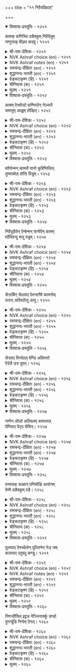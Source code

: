 +++
title = "११ निऱैयऴिदल्"

+++


<details open><summary>विश्वास-प्रस्तुतिः - १२५१</summary>

कामक् कणिच्चि उडैक्कुम् निऱैयॆन्नुम्  
नाणुत्ताऴ् वीऴ्त्त कदवु।       १२५१
</details>

<details><summary>श्री-राम-देशिकः - १२५१</summary>

लज्जारूपार्गलोपेतं कवाटं धैर्यनामकम् ।  
कामनामकुठारोऽय भिनत्ति शतधा किल ॥ १२५१॥
</details>

<details><summary>NVK Ashraf choice (en) - १२५१</summary>

१२५१
The axe of love can break open the door of chastity
Secured by the bolt of modesty. *
(W.H. Drew and J. Lazarus), (J. Narayanaswamy)
</details>

<details><summary>NVK Ashraf notes (en) - १२५१</summary>

१२५१. Compare with ७१. "Can love be latched and hidden? A trickling tear will proclaim it loud" - (P.S. Sundaram)
</details>

<details><summary>रामचन्द्र-दीक्षितः (en) - १२५१</summary>

1251 kāmak kaṇicci uṭaikkum niṟaiyeṉṉum  
nāṇuttāḻ vīḻtta katavu.

1251\. The door of my maidenly grace and the bolt and bars of modesty are hewn by the weapon of restless love.  
</details>

<details><summary>शुद्धानन्द-भारती (en) - १२५१</summary>

1\. காமக் கணிச்சி உடைக்கும் நிறையென்னும்  
நாணுத்தாழ் வீழ்த்த கதவு.  
Passion's axe shall break the door  
Of reserve bolted with my honour.        1251  
</details>

<details><summary>वेङ्कटकृष्ण (हि) - १२५१</summary>

1251
लाज-चटखनी युक्त है, मनोधैर्य का द्वार ।  
खंडन करना है उसे, यह जो काम-कुठार ॥
</details>

<details><summary>श्रीनिवास (क) - १२५१</summary>

1251. लज्जॆयॆन्नुव कीलि हाकिद संयमद बागिलन्नु कामवॆम्ब कॊडलियु ऒडॆदु हाकुत्तदॆ. (कामवु लज्जॆयन्नु
अतिक्रमिसि संयमवन्नू सडिलिसुत्तदॆ ऎन्दु भाव)

</details>

<details><summary>मूलम् - १२५१</summary>

कामक् कणिच्चि उडैक्कुम् निऱैयॆन्नुम्  
नाणुत्ताऴ् वीऴ्त्त कदवु।       १२५१
</details>

<details open><summary>विश्वास-प्रस्तुतिः - १२५२</summary>

कामम् ऎनवॊऩ्ऱो कण्णिऩ्ऱॆन् नॆञ्जत्तै  
यामत्तुम् आळुम् तॊऴिल्।       १२५२
</details>

<details><summary>श्री-राम-देशिकः - १२५२</summary>

कामनात्मकवस्त्वेतत्, नूनं दाक्षिण्यवर्जितम् ।  
यतो मदीयं चित्तं तद्रात्रावपि नियोजयेत् ॥ १२५२॥
</details>

<details><summary>NVK Ashraf choice (en) - १२५२</summary>

१२५२
That pitiless thing called Love
Exploits my heart even at night. *
(P.S. Sundaram)
</details>

<details><summary>रामचन्द्र-दीक्षितः (en) - १२५२</summary>

1252 kāmam eṉaoṉṟō kaṇṇiṉṟueṉ neñcattai  
yāmattum āḷum toḻil.

1252\. Verily the thing called love has no grace; even at dead of night it rules my heart and keeps it awake when all the world is in slumber.  
</details>

<details><summary>शुद्धानन्द-भारती (en) - १२५२</summary>

2\. காம மெனஒன்றோ கண்ணின்றென் நெஞ்சத்தை  
யாமத்தும் ஆளும் தொழில்.  
The thing called lust is a heartless power  
It sways my mind at midnight hour.        1252  
</details>

<details><summary>वेङ्कटकृष्ण (हि) - १२५२</summary>

1252
काम एक निर्दय रहा, जो दिल पर कर राज ।  
अर्द्ध रात्रि के समय भी, करवाता है काज ॥
</details>

<details><summary>श्रीनिवास (क) - १२५२</summary>

1252. ऎल्लरू विश्रान्ति हॊन्दिरुव नडु रात्रियल्लू नन्न मनस्सन्नु (हिंसिसि) दुडिसिकॊळ्ळुत्तिरुव कामक्कॆ
कण्णिल्लवॆम्बुदु दिट!

</details>

<details><summary>मूलम् - १२५२</summary>

कामम् ऎनवॊऩ्ऱो कण्णिऩ्ऱॆन् नॆञ्जत्तै  
यामत्तुम् आळुम् तॊऴिल्।       १२५२
</details>

<details open><summary>विश्वास-प्रस्तुतिः - १२५३</summary>

मऱैप्पेन्मन् कामत्तै यानो कुऱिप्पिऩ्ऱित्  
तुम्मल्बोल् तोऩ्ऱि विडुम्।       १२५३
</details>

<details><summary>श्री-राम-देशिकः - १२५३</summary>

काममन्तश्छादयित्तुं मदीयं प्रयते बहु ।  
मामतीत्य तु तद्वेगात् निर्याति क्षुतवद्बहिः ॥ १२५३॥
</details>

<details><summary>NVK Ashraf choice (en) - १२५३</summary>

१२५३
Fain would I hide my love, but it breaks out
Unawares like a sneeze. *
(P.S. Sundaram)
</details>

<details><summary>रामचन्द्र-दीक्षितः (en) - १२५३</summary>

1253 maṟaippēṉmaṉ kāmattai yāṉō kuṟippuiṉṟit  
tummalpōl tōṉṟi viṭum.

1253\. I strive to hide this - my passion. Yet it breaks out against my wish like a sudden sneeze.  
</details>

<details><summary>शुद्धानन्द-भारती (en) - १२५३</summary>

3\. மறைப்பேன்மன் காமத்தை யானோ குறிப்பின்றித்  
தும்மல்போல் தோன்றி விடும்.  
How to hide this lust which shows  
Itself while I sneeze unawares!        1253  
</details>

<details><summary>वेङ्कटकृष्ण (हि) - १२५३</summary>

1253
काम छिपाने यत्न तो, मैं करती हूँ जान ।  
प्रकट हुआ निर्देश बिन, वह तो छींक समान ॥
</details>

<details><summary>श्रीनिवास (क) - १२५३</summary>

1253. नानो कामवन्नु (मनस्सिनाळदल्लि) मरॆसिकॊळ्ळलॆत्तिसुत्तिद्देनॆ. आदरॆ अदु याव सूचनॆयू इल्लदॆ
(सीनिनन्तॆ) तन्नन्नु ऒम्मॆले हॊरगॆ तोर्पडिसिकॊळ्ळुत्तिदॆ.

</details>

<details><summary>मूलम् - १२५३</summary>

मऱैप्पेन्मन् कामत्तै यानो कुऱिप्पिऩ्ऱित्  
तुम्मल्बोल् तोऩ्ऱि विडुम्।       १२५३
</details>

<details open><summary>विश्वास-प्रस्तुतिः - १२५४</summary>

निऱैयुडैयेन् ऎन्बेन्मन् यानोऎन् कामम्  
मऱैयिऱन्दु मऩ्ऱु पडुम्।       १२५४
</details>

<details><summary>श्री-राम-देशिकः - १२५४</summary>

धैर्यवानहमित्यासीदद्यावधि मतिर्मम् ।  
किन्त्वद्यान्तः स्थितः कामो निष्क्रम्य प्राविशत् सभाम् ॥ १२५४॥
</details>

<details><summary>NVK Ashraf choice (en) - १२५४</summary>

१२५४
In modesty I deemed myself beyond assail;
But love has now cast away the veil. *
(G.U. Pope)
</details>

<details><summary>रामचन्द्र-दीक्षितः (en) - १२५४</summary>

1254 niṟaiyuṭaiyēṉ eṉpēṉmaṉ yāṉōeṉ kāmam  
maṟaiyiṟantu maṉṟu paṭum.

1254\. I pride myself on my modesty. But my passion breaks all barriers and brings me out into the open.  
</details>

<details><summary>शुद्धानन्द-भारती (en) - १२५४</summary>

4\. நிறையுடையேன் என்பேன்மன் யானோஎன் காமம்  
மறையிறந்து மன்று படும்.  
I was proud of my sex-reserve  
Lo lust betrays what I preserve.        1254  
</details>

<details><summary>वेङ्कटकृष्ण (हि) - १२५४</summary>

1254
कहती थी ‘हूँ धृतिमती’, पर मम काम अपार ।  
प्रकट सभी पर अब हुआ, गोपनीयता पार ॥
</details>

<details><summary>श्रीनिवास (क) - १२५४</summary>

1254. नानो इदुवरॆगॆ संयमदिन्द इरुवुदागि तिळिदुकॊण्डिद्दॆ; आदरॆ नन्न कामवु मरॆयन्नु हिरिदु
बहिरङ्गवागि बयलु माडिकॊळ्ळुत्तिदॆ.

</details>

<details><summary>मूलम् - १२५४</summary>

निऱैयुडैयेन् ऎन्बेन्मन् यानोऎन् कामम्  
मऱैयिऱन्दु मऩ्ऱु पडुम्।       १२५४
</details>

<details open><summary>विश्वास-प्रस्तुतिः - १२५५</summary>

सॆऱ्ऱार्बिन् सॆल्लाप् पॆरुन्दगैमै कामनोय्  
उऱ्ऱार् अऱिवदॊऩ्ऱु अऩ्ऱु।       १२५५
</details>

<details><summary>श्री-राम-देशिकः - १२५५</summary>

प्रियस्य विप्रयुक्तस्य पदानुगमनं विना ।  
स्थातुं धैर्येण कामिन्यो न जानन्ति कदापि ताः ॥ १२५५॥
</details>

<details><summary>NVK Ashraf choice (en) - १२५५</summary>

१२५५
The dignity of not pursuing the indifferent
Is one thing unknown to the love-sick. *
(M.S. Poornalingam Pillai)
</details>

<details><summary>रामचन्द्र-दीक्षितः (en) - १२५५</summary>

1255 ceṟṟārpiṉ cellāp peruntakaimai kāmanōy  
uṟṟār aṟivatoṉṟu aṉṟu.

1255\. Victims of passion can never understand the nobility of giving up the pursuit of unrequited love.  
</details>

<details><summary>शुद्धानन्द-भारती (en) - १२५५</summary>

5\. செற்றார்பின் செல்லாப் பெருந்தகைமை காமநோய்  
உற்றார் அறிவதொன்று அன்று.  
Dignity seeks not a deserter  
But Love-sick is its innovator.        1255  
</details>

<details><summary>वेङ्कटकृष्ण (हि) - १२५५</summary>

1255
उनके पीछे जा लगें, जो तज गये सुजान ।  
काम-रोगिणी को नहीं, इस बहुमति का ज्ञान ॥
</details>

<details><summary>श्रीनिवास (क) - १२५५</summary>

1255. तम्मन्नु हगॆयन्तॆ अगलिद प्रियतमन हिन्दॆ होगदॆ, अभिमानवन्नु कापाडिकॊळ्ळुवुदु
कामवेदनॆगॊळगादवरल्लि साध्यविल्ल.

</details>

<details><summary>मूलम् - १२५५</summary>

सॆऱ्ऱार्बिन् सॆल्लाप् पॆरुन्दगैमै कामनोय्  
उऱ्ऱार् अऱिवदॊऩ्ऱु अऩ्ऱु।       १२५५
</details>

<details open><summary>विश्वास-प्रस्तुतिः - १२५६</summary>

सॆऱ्ऱवर् पिन्सेऱल् वेण्डि अळित्तरो  
ऎऱ्ऱॆन्नै उऱ्ऱ तुयर्।       १२५६
</details>

<details><summary>श्री-राम-देशिकः - १२५६</summary>

मद्गतः कामरोगोऽयमवाच्यमहिमान्वितः ।  
विरक्तस्य प्रियस्यानुगमनं मे यतो मतम् ॥ १२५६॥
</details>

<details><summary>NVK Ashraf choice (en) - १२५६</summary>

१२५६
What sort of passion is this that induces me
To follow the very one who deserted me?
(K. Krishnaswamy & Vijaya Ramkumar)
</details>

<details><summary>रामचन्द्र-दीक्षितः (en) - १२५६</summary>

1256 ceṟṟavar piṉcēṟal vēṇṭi aḷittarō  
eṟṟeṉṉai uṟṟa tuyar.

1256\. How cruel is the malady which sends me after the heartless one! Mine is indeed a pitiable lot.  
</details>

<details><summary>शुद्धानन्द-भारती (en) - १२५६</summary>

6\. செற்றவர் பின்சேறல் வேண்டி அளித்தரோ  
எற்றென்னை உற்ற துயர்.  
O Grief, my deserter you seek  
Of your caprice what shall I speak!        1256  
</details>

<details><summary>वेङ्कटकृष्ण (हि) - १२५६</summary>

1256
उनके पीछे लग रहूँ, चले गये जो त्याग ।  
काम-रोग को यों दिया, यह मेरा बड़भाग ॥
</details>

<details><summary>श्रीनिवास (क) - १२५६</summary>

1256. प्रेयसियन्नु तॊरॆदु होद इनियन हिन्द सारलु बयसिद नॆलॆयल्लिरुव नन्न दुर्बरवाद काम
वेदनॆयु ऎष्टु सुकुमारवादुदो!

</details>

<details><summary>मूलम् - १२५६</summary>

सॆऱ्ऱवर् पिन्सेऱल् वेण्डि अळित्तरो  
ऎऱ्ऱॆन्नै उऱ्ऱ तुयर्।       १२५६
</details>

<details open><summary>विश्वास-प्रस्तुतिः - १२५७</summary>

नाणॆन ऒऩ्ऱो अऱियलम् कामत्ताल्  
पेणियार् पॆट्प सॆयिन्।       १२५७
</details>

<details><summary>श्री-राम-देशिकः - १२५७</summary>

प्रियः प्रेम्णा समागत्य कुर्यान्नः प्रार्थिनं यदि ।  
तर्हि लज्जाभिधं वस्तु नैव ज्ञानं भवेन्मम ॥ १२५७॥
</details>

<details><summary>NVK Ashraf choice (en) - १२५७</summary>

१२५७
When the lover does all we desire,
We forget all shame unawares.
( Shuddhananda Bharatiar)
</details>

<details><summary>रामचन्द्र-दीक्षितः (en) - १२५७</summary>

1257 nāṇeṉa oṉṟō aṟiyalam kāmattāl  
pēṇiyār peṭpa ceyiṉ.

1257\. When the loved one, after all his vagaries, took me into his loving embraces all my bashfulness fled away.  
</details>

<details><summary>शुद्धानन्द-भारती (en) - १२५७</summary>

7\. நாணென ஒன்றோ அறியலம் காமத்தால்  
பேணியார் பெட்ப செயின்.  
When lover's love does what it desires  
We forget all shame unawares.        1257  
</details>

<details><summary>वेङ्कटकृष्ण (हि) - १२५७</summary>

1257
करते ये प्रिय नाथ जब, कामेच्छित सब काज ।  
तब यह ज्ञात न था हमें, एक वस्तु है लाज ॥
</details>

<details><summary>श्रीनिवास (क) - १२५७</summary>

1257. इनियनु प्रेमातुरनागि ननगॆ इष्टवागुवन्तह ऎसकगॆळन्नु माडुववनादरॆ, नानु नाचिकॆयन्नु
तॊरॆदु इरबल्लॆनु.

</details>

<details><summary>मूलम् - १२५७</summary>

नाणॆन ऒऩ्ऱो अऱियलम् कामत्ताल्  
पेणियार् पॆट्प सॆयिन्।       १२५७
</details>

<details open><summary>विश्वास-प्रस्तुतिः - १२५८</summary>

पन्मायक् कळ्वन् पणिमॊऴि अऩ्ऱोनम्  
पॆण्मै उडैक्कुम् पडै।       १२५८
</details>

<details><summary>श्री-राम-देशिकः - १२५८</summary>

स्त्र्वर्तिधैर्यसंज्ञाकप्राकारस्य विभेदनम् ।  
वञ्चकप्रियनम्रोक्तिरूपसैन्येन शक्यते ॥ १२५८॥
</details>

<details><summary>NVK Ashraf choice (en) - १२५८</summary>

१२५८
Are not the enticing words of this wily fraud
Weapons that break my feminine reserve? *
(W.H. Drew and J. Lazarus)
</details>

<details><summary>रामचन्द्र-दीक्षितः (en) - १२५८</summary>

1258 paṉmāyak kaḷvaṉ paṇimoḻi aṉṟōnam  
peṇmai uṭaikkum paṭai.

1258\. The weapon that shatters our maidenly reserve is none other than the talk of the artful lover.  
</details>

<details><summary>शुद्धानन्द-भारती (en) - १२५८</summary>

8\. பன்மாயக் கள்வன் பணிமொழி அன்றோநம்  
பெண்மை உடைக்கும் படை.  
The cheater of many wily arts  
His tempting words break through women's hearts.        1258  
</details>

<details><summary>वेङ्कटकृष्ण (हि) - १२५८</summary>

1258
बहुमायामय चोर के, जो हैं नयमय बैन ।  
मेरी धृति को तोड़ने, क्या होते नहिं सैन ॥
</details>

<details><summary>श्रीनिवास (क) - १२५८</summary>

1258. नम्म कॆण्तिनद संयम ऎम्ब कोटॆयन्नु भीतिसबल्ल पडॆयुदरॆ, कपट नाटक सूत्रधारियाद प्रियतमन
रमिसुव मेल्वातगळल्लवॆ?

</details>

<details><summary>मूलम् - १२५८</summary>

पन्मायक् कळ्वन् पणिमॊऴि अऩ्ऱोनम्  
पॆण्मै उडैक्कुम् पडै।       १२५८
</details>

<details open><summary>विश्वास-प्रस्तुतिः - १२५९</summary>

पुलप्पल् ऎनच्चॆऩ्ऱेन् पुल्लिनेन् नॆञ् जम्  
कलत्तल् उऱुवदु कण्डु।       १२५९
</details>

<details><summary>श्री-राम-देशिकः - १२५९</summary>

प्रिये समागते त्यक्त्वा तमन्यत्नागमं क्रुधा ।  
मच्चित्ते तेन संयुक्ते त्वलभे तेन सङ्गमम् ॥ १२५९॥
</details>

<details><summary>NVK Ashraf choice (en) - १२५९</summary>

१२५९
Determined to sulk I went, but when my heart merged,
I too went and clasped him. *
(J. Narayanaswamy), (P.S. Sundaram)
</details>

<details><summary>NVK Ashraf notes (en) - १२५९</summary>

१२५९. Compare with १२८४. “My friend, I went all set to quarrel, but my heart forgot and clasped him”. ((P.S. Sundaram))
</details>

<details><summary>रामचन्द्र-दीक्षितः (en) - १२५९</summary>

1259 pulappal eṉacceṉṟēṉ pulliṉēṉ neñcam  
kalattal uṟuvatu kaṇṭu.

1259\. With the fixed resolve of forsaking him I went, but my heart yielded to his embrace.  
</details>

<details><summary>शुद्धानन्द-भारती (en) - १२५९</summary>

9\. புலப்ப லெனச் சென்றேன் புல்லினேன் நெஞ்சம்  
கலத்த லுறுவது கண்டு.  
In huff I went and felt at ease  
Heat to heart in sweet embrace.        1259  
</details>

<details><summary>वेङ्कटकृष्ण (हि) - १२५९</summary>

1259
चली गई मैं रूठने, किन्तु हृदय को देख ।  
वह प्रवृत्त है मिलन हित, गले लगी, हो एक ॥
</details>

<details><summary>श्रीनिवास (क) - १२५९</summary>

1259. अवरन्नु द्वेषिसुत्तेनॆन्दुकॊण्डु अवरिन्द दूर सारिदॆ; आदरॆ नन्न मनस्सु अवरॊडनॆ कूडलु
तवकगॊळ्ळुत्तिरुवुदन्नु अरितु बिळिसारि अप्पिकॊण्डॆ.

</details>

<details><summary>मूलम् - १२५९</summary>

पुलप्पल् ऎनच्चॆऩ्ऱेन् पुल्लिनेन् नॆञ् जम्  
कलत्तल् उऱुवदु कण्डु।       १२५९
</details>

<details open><summary>विश्वास-प्रस्तुतिः - १२६०</summary>

निणन्दीयिल् इट्टन्न नॆञ्जिनार्क्कु उण्डो  
पुणर्न्दूडि निऱ्पेम् ऎनल्।       १२६०
</details>

<details><summary>श्री-राम-देशिकः - १२६०</summary>

अग्निलग्रवसातुल्यं प्रियलग्नं द्रवेन्मनः ।  
तादृक्चित्तयुता नार्यो वियुक्ताः स्युः कथं प्रियम् ॥ १२६०॥
</details>

<details><summary>NVK Ashraf choice (en) - १२६०</summary>

१२६०
Can they ever think of refusing to be reconciled,
Whose hearts melt like fat in fire?
(V.V.S. Aiyar)
</details>

<details><summary>रामचन्द्र-दीक्षितः (en) - १२६०</summary>

1260 niṇamtīyil iṭṭaṉṉa neñciṉārkku uṇṭō  
puṇarntatuūṭi niṟpōm eṉal.

1260\. People with hearts melting like fat at the touch of fire — how can they reject the offered love and stand aloof?  
</details>

<details><summary>शुद्धानन्द-भारती (en) - १२६०</summary>

10\. நிணந்தீயில் இட்டன்ன நெஞ்சினார்க்கு உண்டோ  
புணர்ந்தூடி நிற்பேம் எனல்.  
To feign dislike is it not rare  
For mates who melt like fat in fire?        1260  
</details>

<details><summary>वेङ्कटकृष्ण (हि) - १२६०</summary>

1260
अग्नि-दत्त मज्जा यथा, जिनका दिल द्रवमान ।  
उनको प्रिय के पास रह, क्या संभव है मान ॥
</details>

<details><summary>श्रीनिवास (क) - १२६०</summary>

1260. बॆङ्कियल्लि कॊब्बन्नु इट्ट हागिरुव नन्नन्थ हृदयवुळ्ळवरिगॆ अवरन्नु कूडि, मत्तॆ मुनिसिकॊण्डु इर्य्त्तेनॆन्दु हेळिकॊळ्ळुव शक्तियुण्टॆ.
</details>

<details><summary>मूलम् - १२६०</summary>

निणन्दीयिल् इट्टन्न नॆञ्जिनार्क्कु उण्डो  
पुणर्न्दूडि निऱ्पेम् ऎनल्।       १२६०
</details>
